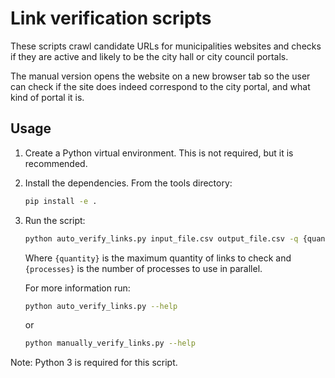 # Link verification scripts

These scripts crawl candidate URLs for municipalities websites and
checks if they are active and likely to be the city hall or
city council portals.

The manual version opens the website on a new browser tab so the user
can check if the site does indeed correspond to the city portal, and
what kind of portal it is.

## Usage

1. Create a Python virtual environment. This is not required, but it is
   recommended.
2. Install the dependencies. From the tools directory:
   ```bash
   pip install -e .
   ```
3. Run the script:
   ```bash
   python auto_verify_links.py input_file.csv output_file.csv -q {quantity} -p {processes}
   ```

   Where `{quantity}` is the maximum quantity of links to check and
   `{processes}` is the number of processes to use in parallel.

   For more information run:
   ```bash
   python auto_verify_links.py --help
   ```

   or
   ```bash
   python manually_verify_links.py --help
   ```

Note: Python 3 is required for this script.
